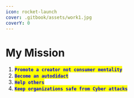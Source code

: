 ```yaml
---
icon: rocket-launch
cover: .gitbook/assets/work1.jpg
coverY: 0
---
```


# My Mission

1. <mark style="color:blue;">**`Promote a creator not consumer mentality`**</mark>
2. <mark style="color:blue;">**`Become an autodidact`**</mark>
3. <mark style="color:blue;">**`Help others`**</mark>
4. <mark style="color:blue;">**`Keep organizations safe from Cyber attacks`**</mark>
